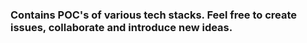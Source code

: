 ### Contains POC's of various tech stacks. Feel free to create issues, collaborate and introduce new ideas.


